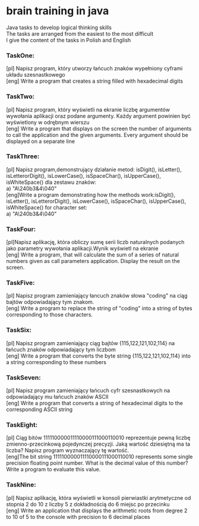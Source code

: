 # brain training in java
Java tasks to develop logical thinking skills<br>
The tasks are arranged from the easiest to the most difficult<br>
I give the content of the tasks in Polish and English<br>
### TaskOne:<br>
[pl] Napisz program, który utworzy łańcuch znaków wypełniony cyframi układu szesnastkowego<br>
[eng] Write a program that creates a string filled with hexadecimal digits<br>
### TaskTwo:<br>
[pl] Napisz program, który wyświetli na ekranie liczbę argumentów wywołania aplikacji oraz podane argumenty. Każdy argument powinien być 
wyświetlony w odrębnym wierszu <br>
[eng] Write a program that displays on the screen the number of arguments to call the application and the given arguments. Every argument should be
displayed on a separate line<br>
### TaskThree: <br>
[pl] Napisz program,demonstrujący działanie metod: isDigit(), isLetter(),
isLetterorDigit(), isLowerCase(), isSpaceChar(), isUpperCase(), isWhiteSpace() dla
zestawu znaków:<br>
a) "A\240b3&4\040"<br>
[eng]Write a program demonstrating how the methods work:isDigit(), isLetter(),
isLetterorDigit(), isLowerCase(), isSpaceChar(), isUpperCase(), isWhiteSpace() for character set:<br>
a) "A\240b3&4\040"<br>
### TaskFour:<br>
[pl]Napisz aplikację, która obliczy sumę serii liczb naturalnych podanych jako parametry wywołania
aplikacji.Wynik wyświetl na ekranie<br>
[eng] Write a program, that will calculate the sum of a series of natural numbers given as call parameters application.
Display the result on the screen. <br>
### TaskFive:<br>
[pl] Napisz program zamieniający łancuch znaków słowa "coding" na ciąg bajtów odpowiadający tym znakom.<br>
[eng] Write a program to replace the string of "coding" into a string of bytes corresponding to those characters. <br>
### TaskSix: <br>
[pl] Napisz program zamieniający ciąg bajtów {115,122,121,102,114} na łańcuch znaków odpowiadający tym liczbom<br>
[eng] Write a program that converts the byte string {115,122,121,102,114} into a string corresponding to these numbers<br>
### TaskSeven: <br>
[pl] Napisz program zamieniający łańcuch cyfr szesnastkowych na odpowiadający mu łańcuch znaków ASCII <br>
[eng] Write a program that converts a string of hexadecimal digits to the corresponding ASCII string<br>
### TaskEight: <br>
[pl] Ciąg bitów 111110000011110000111000110010 reprezentuje pewną liczbę zmienno-przecinkową pojedynczej precyzji.
Jaką wartość dziesiętną ma ta liczba? Napisz program wyznaczający tę wartość.<br>
[eng]The bit string 111110000011110000111000110010 represents some single precision floating point number.
What is the decimal value of this number? Write a program to evaluate this value.<br>
### TaskNine: <br>
[pl] Napisz aplikację, która wyświetli w konsoli pierwiastki arytmetyczne od stopnia 2 do 10 z liczby 5 z dokładnością
do 6 miejsc po przecinku <br>
[eng] Write an application that displays the arithmetic roots from degree 2 to 10 of 5 to the console with precision
to 6 decimal places <br>